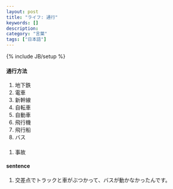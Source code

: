 ```yaml
---
layout: post
title: "ライフ: 通行"
keywords: []
description: 
category: "言葉"
tags: ["日本語"]
---
```

{% include JB/setup %}


#### 通行方法
1. 地下鉄
2. 電車
3. 新幹線
4. 自転車
5. 自動車
6. 飛行機
7. 飛行船
8. バス

####
1. 事故 

#### sentence
1. 交差点でトラックと車がぶつかって、バスが動かなかったんです。


